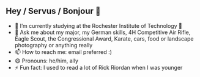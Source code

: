 ## Hey / Servus / Bonjour 👋

<!--
**sGuillotin/sGuillotin** is a ✨ _special_ ✨ repository because its `README.md` (this file) appears on your GitHub profile.

Here are some ideas to get you started:-->

<!-- - 🔭 I’m not currently working on any projects, beyond my mental and physical health -->
<!-- - 👯 I’m looking to collaborate on ...
- 🤔 I’m looking for help with ... -->
- 🌱 I’m currently studying at the Rochester Institute of Technology 🐅
- 💬 Ask me about my major, my German skills, 4H Competitive Air Rifle, Eagle Scout, the Congressional Award,
  Karate, cars, food or landscape photography or anything really
- 📫 How to reach me: email preferred :)
- 😄 Pronouns: he/him, ally
- ⚡ Fun fact: I used to read a lot of Rick Riordan when I was younger
